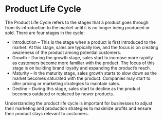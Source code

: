# Product Life Cycle

The Product Life Cycle refers to the stages that a product goes through from its introduction to the market until it is no longer being produced or sold. There are four stages in the cycle:

* Introduction – This is the stage when a product is first introduced to the market. At this stage, sales are typically low, and the focus is on creating awareness of the product among potential customers.
* Growth – During the growth stage, sales start to increase more rapidly as customers become more familiar with the product. The focus of this stage is on building brand loyalty and expanding the product’s reach.
* Maturity – In the maturity stage, sales growth starts to slow down as the market becomes saturated with the product. Companies may start to alter pricing or marketing strategies to maintain sales.
* Decline – During this stage, sales start to decline as the product becomes outdated or replaced by newer products.

Understanding the product life cycle is important for businesses to adjust their marketing and production strategies to maximize profits and ensure their product stays relevant to customers.
